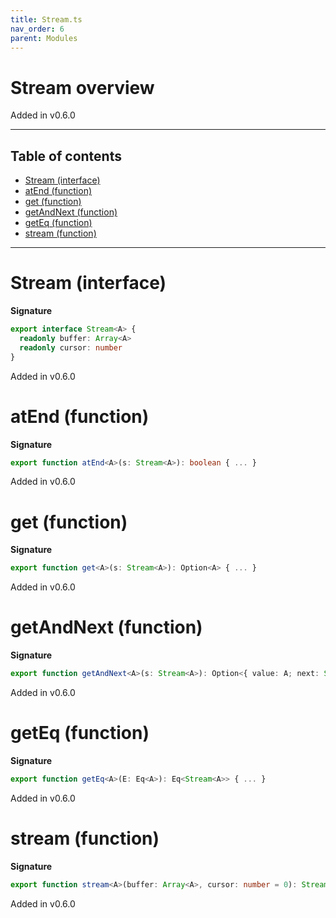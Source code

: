 ```yaml
---
title: Stream.ts
nav_order: 6
parent: Modules
---
```


# Stream overview

Added in v0.6.0

---

<h2 class="text-delta">Table of contents</h2>

- [Stream (interface)](#stream-interface)
- [atEnd (function)](#atend-function)
- [get (function)](#get-function)
- [getAndNext (function)](#getandnext-function)
- [getEq (function)](#geteq-function)
- [stream (function)](#stream-function)

---

# Stream (interface)

**Signature**

```ts
export interface Stream<A> {
  readonly buffer: Array<A>
  readonly cursor: number
}
```

Added in v0.6.0

# atEnd (function)

**Signature**

```ts
export function atEnd<A>(s: Stream<A>): boolean { ... }
```

Added in v0.6.0

# get (function)

**Signature**

```ts
export function get<A>(s: Stream<A>): Option<A> { ... }
```

Added in v0.6.0

# getAndNext (function)

**Signature**

```ts
export function getAndNext<A>(s: Stream<A>): Option<{ value: A; next: Stream<A> }> { ... }
```

Added in v0.6.0

# getEq (function)

**Signature**

```ts
export function getEq<A>(E: Eq<A>): Eq<Stream<A>> { ... }
```

Added in v0.6.0

# stream (function)

**Signature**

```ts
export function stream<A>(buffer: Array<A>, cursor: number = 0): Stream<A> { ... }
```

Added in v0.6.0
